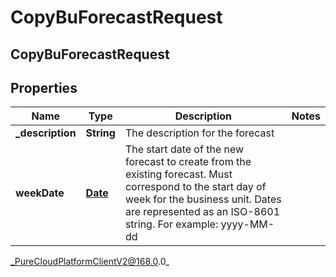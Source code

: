 # CopyBuForecastRequest

## CopyBuForecastRequest

## Properties

|Name | Type | Description | Notes|
|------------ | ------------- | ------------- | -------------|
| **_description** | **String** | The description for the forecast | |
| **weekDate** | [**Date**](Date) | The start date of the new forecast to create from the existing forecast. Must correspond to the start day of week for the business unit. Dates are represented as an ISO-8601 string. For example: yyyy-MM-dd | |



_PureCloudPlatformClientV2@168.0.0_
